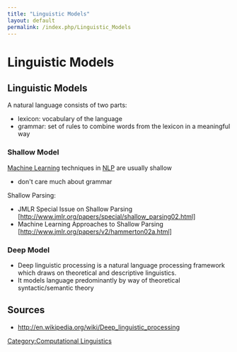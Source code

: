 ```yaml
---
title: "Linguistic Models"
layout: default
permalink: /index.php/Linguistic_Models
---
```


# Linguistic Models

## Linguistic Models
A natural language consists of two parts:
- lexicon: vocabulary of the language
- grammar: set of rules to combine words from the lexicon in a meaningful way


### Shallow Model
[Machine Learning](Machine_Learning) techniques in [NLP](NLP) are usually shallow
- don't care much about grammar


Shallow Parsing:
- JMLR Special Issue on Shallow Parsing [http://www.jmlr.org/papers/special/shallow_parsing02.html]
- Machine Learning Approaches to Shallow Parsing [http://www.jmlr.org/papers/v2/hammerton02a.html]


### Deep Model
- Deep linguistic processing is a natural language processing framework which draws on theoretical and descriptive linguistics. 
- It models language predominantly by way of theoretical syntactic/semantic theory


## Sources
- http://en.wikipedia.org/wiki/Deep_linguistic_processing


[Category:Computational Linguistics](Category_Computational_Linguistics)